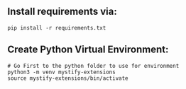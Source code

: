 
Install requirements via:
------
```
pip install -r requirements.txt  
```

Create Python Virtual Environment:
------
```
# Go First to the python folder to use for environment
python3 -m venv mystify-extensions  
source mystify-extensions/bin/activate    
```